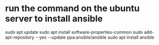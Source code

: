 # run the command on the ubuntu server to install ansible
sudo apt update
sudo apt install software-properties-common
sudo add-apt-repository --yes --update ppa:ansible/ansible
sudo apt install ansible
